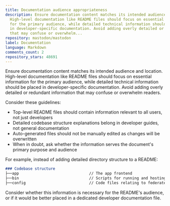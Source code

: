 ```yaml
---
title: Documentation audience appropriateness
description: Ensure documentation content matches its intended audience and location.
  High-level documentation like README files should focus on essential information
  for the primary audience, while detailed technical information should be placed
  in developer-specific documentation. Avoid adding overly detailed or redundant information
  that may confuse or overwhelm...
repository: mastodon/mastodon
label: Documentation
language: Markdown
comments_count: 2
repository_stars: 48691
---
```


Ensure documentation content matches its intended audience and location. High-level documentation like README files should focus on essential information for the primary audience, while detailed technical information should be placed in developer-specific documentation. Avoid adding overly detailed or redundant information that may confuse or overwhelm readers.

Consider these guidelines:
- Top-level README files should contain information relevant to all users, not just developers
- Detailed codebase structure explanations belong in developer guides, not general documentation  
- Auto-generated files should not be manually edited as changes will be overwritten
- When in doubt, ask whether the information serves the document's primary purpose and audience

For example, instead of adding detailed directory structure to a README:
```markdown
### Codebase structure
├──app                               // The app frontend  
├──bin                               // Scripts for running and hosting Mastodon
├──config                            // Code files relating to federated hosting
```

Consider whether this information is necessary for the README's audience, or if it would be better placed in a dedicated developer documentation file.